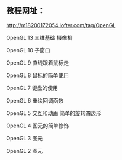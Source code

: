 
## 教程网址：  
>   
http://m18200172054.lofter.com/tag/OpenGL   

OpenGL 13 三维基础 摄像机     

OpenGL 10 子窗口 

OpenGL 9 直线跟着鼠标走    
  
OpenGL 8 鼠标的简单使用   

OpenGL 7 键盘的使用

OpenGL 6 重绘回调函数

OpenGL 5 交互和动画 简单的旋转四边形

OpenGL 4 图元的简单修饰

OpenGL 3 图元 

OpenGL 2 图元










